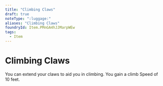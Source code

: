 ```yaml
---
title: "Climbing Claws"
draft: true
noteType: ":luggage:"
aliases: "Climbing Claws"
foundryId: Item.PMnGA4hJJMarpWEw
tags:
  - Item
---
```


# Climbing Claws

You can extend your claws to aid you in climbing. You gain a climb Speed of 10 feet.
